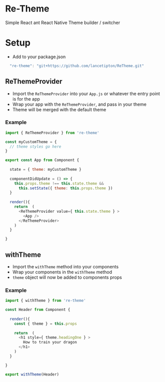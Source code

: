 # Re-Theme
Simple React ant React Native Theme builder / switcher


# Setup
  * Add to your package.json
```js
  "re-theme": "git+https://github.com/lancetipton/ReTheme.git"
```

## ReThemeProvider
  * Import the `ReThemeProvider` into your `App.js` or whatever the entry point is for the app
  * Wrap your app with the `ReThemeProvider`, and pass in your theme
  * Theme will be merged with the default theme

### Example 
```js
import { ReThemeProvider } from 're-theme'

const myCustomTheme = {
  // theme styles go here
}

export const App from Component {
  
  state = { theme: myCustomTheme }
  
  componentDidUpdate = () => {
    this.props.theme !== this.state.theme &&
      this.setState({ theme: this.props.theme })
  }
  
  render(){
    return  (
      <ReThemeProvider value={ this.state.theme } >
        <App />
      </ReThemeProvider>
    )
  }

}
```

## withTheme
  * Import the `withTheme` method into your components
  * Wrap your components in the `withTheme` method
  * `theme` object will now be added to components props

### Example 
```js
import { withTheme } from 're-theme'

const Header from Component {
  
  render(){
    const { theme } = this.props
    
    return  (
      <h1 style={ theme.headingOne } >
        How to train your dragon
      </h1>
    )
  }

}

export withTheme(Header)
```